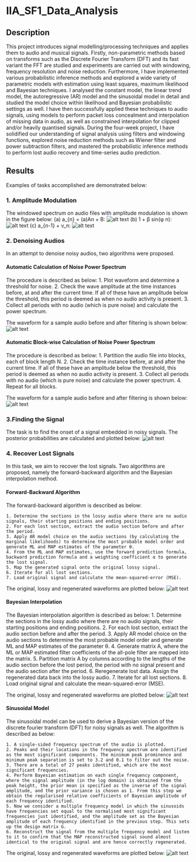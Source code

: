 # IIA_SF1_Data_Analysis


## Description
This project introduces signal modelling/processing techniques and applies them to audio and musical signals. 
Firstly, non-parametric methods based on transforms such as the Discrete Fourier Transform (DFT) and its fast variant the FFT are studied and experiments are carried out with windowing, frequency resolution and noise reduction. 
Furthermore, I have implemented various probabilistic inference methods and explored a wide variety of parametric models with estimation using least squares, maximum likelihood and Bayesian techniques. I analysed the constant model, the linear trend model, the autoregressive (AR) model and the sinusoidal model in detail and studied the model choice within likelihood and Bayesian probabilistic settings as well. I have then successfully applied these techniques to audio signals, using models to perform packet loss concealment and interpolation of missing data in audio, as well as constrained interpolation for clipped and/or heavily quantised signals. During the four-week project, I have solidified our understanding of signal analysis using filters and windowing functions, explored noise reduction methods such as Wiener filter and power subtraction filters, and mastered the probabilistic inference methods to perform lost audio recovery and time-series audio prediction.


## Results
Examples of tasks accomplished are demonstrated below:

### 1. Amplitude Modulation
The windowed spectrum on audio files with amplitude modulation is shown in the figure below:
(a) a_{n} = (a)An + B:
![alt text](https://github.com/YoujingYu99/IIA_SF1_Data_Analysis/blob/master/plots/an1.jpg?raw=true)
(b) 1 + β sin(φ n):
![alt text](https://github.com/YoujingYu99/IIA_SF1_Data_Analysis/blob/master/plots/an2.jpg?raw=true)
(c) a_{n-1} + v_n:
![alt text](https://github.com/YoujingYu99/IIA_SF1_Data_Analysis/blob/master/plots/an3.jpg?raw=true)

### 2. Denoising Audios
In an attempt to denoise noisy audios, two algorithms were proposed. 

#### Automatic Calculation of Noise Power Spectrum
The procedure is described as below:
    1. Plot waveform and determine a threshold for noise. 
    2. Check the wave amplitude at the time instances before, at and after the current time. If all of these have an amplitude below the threshold, this period is deemed as when no audio activity is present.
    3. Collect all periods with no audio (which is pure noise) and calculate the power spectrum.
    
The waveform for a sample audio before and after filtering is shown below:
![alt text](https://github.com/YoujingYu99/IIA_SF1_Data_Analysis/blob/master/plots/female_soft_time.jpg?raw=true)
    
#### Automatic Block-wise Calculation of Noise Power Spectrum
The procedure is described as below:
    1. Partition the audio file into blocks, each of block length N.
    2. Check the time instance before, at and after the current time. If all of these have an amplitude below the threshold, this period is deemed as when no audio activity is present.
    3. Collect all periods with no audio (which is pure noise) and calculate the power spectrum.
    4. Repeat for all blocks.
    
The waveform for a sample audio before and after filtering is shown below:
![alt text](https://github.com/YoujingYu99/IIA_SF1_Data_Analysis/blob/master/plots/male_vary_time.jpg?raw=true)


### 3.Finding the Signal

The task is to find the onset of a signal embedded in noisy signals. The posterior probabilities are calculated and plotted below:
![alt text](https://github.com/YoujingYu99/IIA_SF1_Data_Analysis/blob/master/plots/needle_posterior_probs.jpg?raw=true)


### 4. Recover Lost Signals
In this task, we aim to recover the lost signals. Two algorithms are proposed, namely the forward-backward algorithm and the Bayesian interpolation method.

#### Forward-Backward Algorithm
The forward-backward algorithm is described as below:

    1. Determine the sections in the lossy audio where there are no audio signals, their starting positions and ending positions.
    2. For each lost section, extract the audio section before and after the period.
    3. Apply AR model choice on the audio sections (by calculating the marginal likelihoods) to determine the most probable model order and generate ML and MAP estimates of the parameter θ.
    4. From the ML and MAP estimates, use the forward prediction formula, backward prediction formula and a weighting coefficient α to generate the lost signal.
    5. Map the generated signal onto the original lossy signal. 
    6. Iterate for all lost sections.
    7. Load original signal and calculate the mean-squared-error (MSE).


The original, lossy and regenerated waveforms are plotted below:
![alt text](https://github.com/YoujingYu99/IIA_SF1_Data_Analysis/blob/master/plots/AR_armst_recovery.jpg?raw=true)

#### Bayesian Interpolation
The Bayesian interpolation algorithm is described as below:
    1. Determine the sections in the lossy audio where there are no audio signals, their starting positions and ending positions.
    2. For each lost section, extract the audio section before and after the period.
    3. Apply AR model choice on the audio sections to determine the most probable model order and generate ML and MAP estimates of the parameter θ.
    4. Generate matrix A, where the ML or MAP estimated filter coefficients of the all-pole filter are mapped into the matrix.
    5. Partition matrix A by columns according to the lengths of the audio section before the lost period, the period with no signal present and the audio section after the period.
    6. Reregenerate lost data. Assign the regenerated data back into the lossy audio.
    7. Iterate for all lost sections.
    8. Load original signal and calculate the mean-squared-error (MSE).

The original, lossy and regenerated waveforms are plotted below:
![alt text](https://github.com/YoujingYu99/IIA_SF1_Data_Analysis/blob/master/plots/AR_armst_recovery_2.jpg?raw=true)


#### Sinusoidal Model
The sinusoidal model can be used to derive a Bayesian version of the discrete fourier transform (DFT) for noisy signals as well. The algorithm is described as below:

    1. A single-sided frequency spectrum of the audio is plotted.
    2. Peaks and their locations in the frequency spectrum are identified as the most significant components. The minimum peak prominence and minimum peak separation is set to 3.2 and 0.1 to filter out the noise.
    3. There are a total of 27 peaks identified, which are the most significant frequencies. 
    4. Perform Bayesian estimation on each single frequency component, where the signal amplitude (in the log domain) is obtained from the peak height, the prior mean is specified as the inverse of the signal amplitude, and the prior variance is chosen as 1. From this step we obtain the regularised relative coefficients of Bayesian amplitude of each frequency identified.
    5. Now we consider a multiple frequency model in which the sinusoids have frequencies set equal to the normalised most significant frequencies just identified, and the amplitude set as the Bayesian amplitude of each frequency identified in the previous step. This sets up the design matrix G.
    6. Reconstruct the signal from the multiple frequency model and listen to it to confirm that the MAP reconstructed signal sound almost identical to the original signal and are hence correctly regenerated.
    
The original, lossy and regenerated waveforms are plotted below:
![alt text](https://github.com/YoujingYu99/IIA_SF1_Data_Analysis/blob/master/plots/sinu_organ_prior.jpg?raw=true)

